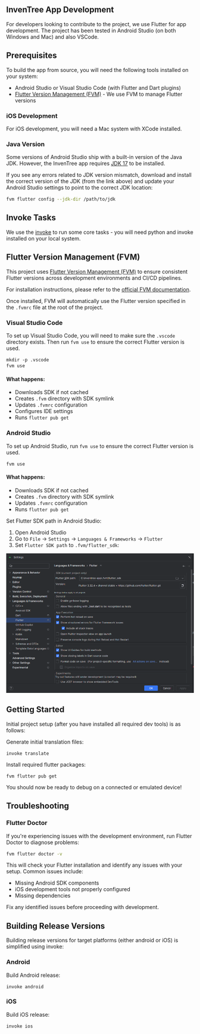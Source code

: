 ## InvenTree App Development

For developers looking to contribute to the project, we use Flutter for app development. The project has been tested in Android Studio (on both Windows and Mac) and also VSCode.

## Prerequisites

To build the app from source, you will need the following tools installed on your system:

- Android Studio or Visual Studio Code (with Flutter and Dart plugins)
- [Flutter Version Management (FVM)](https://fvm.app/) - We use FVM to manage Flutter versions

### iOS Development

For iOS development, you will need a Mac system with XCode installed.

### Java Version

Some versions of Android Studio ship with a built-in version of the Java JDK. However, the InvenTree app requires [JDK 17](https://www.oracle.com/java/technologies/javase/jdk17-archive-downloads.html) to be installed.

If you see any errors related to JDK version mismatch, download and install the correct version of the JDK (from the link above) and update your Android Studio settings to point to the correct JDK location:

```bash
fvm flutter config --jdk-dir /path/to/jdk
```

## Invoke Tasks

We use the [invoke](https://www.pyinvoke.org) to run some core tasks - you will need python and invoke installed on your local system.

## Flutter Version Management (FVM)

This project uses [Flutter Version Management (FVM)](https://fvm.app/) to ensure consistent Flutter versions across development environments and CI/CD pipelines.

For installation instructions, please refer to the [official FVM documentation](https://fvm.app/documentation/getting-started/installation).

Once installed, FVM will automatically use the Flutter version specified in the `.fvmrc` file at the root of the project.

### Visual Studio Code

To set up Visual Studio Code, you will need to make sure the `.vscode` directory exists. Then run `fvm use` to ensure the correct Flutter version is used.

```
mkdir -p .vscode
fvm use
```

#### What happens:
- Downloads SDK if not cached
- Creates `.fvm` directory with SDK symlink
- Updates `.fvmrc` configuration
- Configures IDE settings
- Runs `flutter pub get`


### Android Studio

To set up Android Studio, run `fvm use` to ensure the correct Flutter version is used.

```
fvm use
```

#### What happens:
- Downloads SDK if not cached
- Creates `.fvm` directory with SDK symlink
- Updates `.fvmrc` configuration
- Runs `flutter pub get`

Set Flutter SDK path in Android Studio:

1. Open Android Studio
2. Go to `File` -> `Settings` -> `Languages & Frameworks` -> `Flutter`
3. Set `Flutter SDK path` to `.fvm/flutter_sdk`:

![Setting Flutter SDK path in Android Studio](docs/android_studio_fvm.png)


## Getting Started

Initial project setup (after you have installed all required dev tools) is as follows:

Generate initial translation files:

```
invoke translate
```

Install required flutter packages:
```
fvm flutter pub get
```

You should now be ready to debug on a connected or emulated device!

## Troubleshooting

### Flutter Doctor

If you're experiencing issues with the development environment, run Flutter Doctor to diagnose problems:

```bash
fvm flutter doctor -v
```

This will check your Flutter installation and identify any issues with your setup. Common issues include:

- Missing Android SDK components
- iOS development tools not properly configured
- Missing dependencies

Fix any identified issues before proceeding with development.


## Building Release Versions

Building release versions for target platforms (either android or iOS) is simplified using invoke:

### Android

Build Android release:

```
invoke android
```

### iOS

Build iOS release:

```
invoke ios
```
